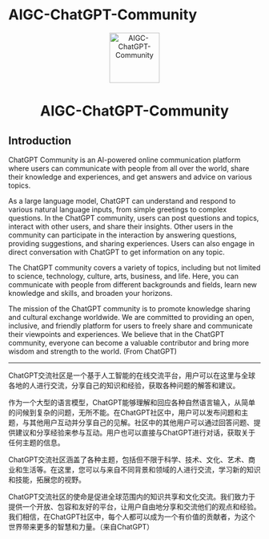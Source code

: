 # AIGC-ChatGPT-Community

<p align="center">
<img src="https://avatars.githubusercontent.com/u/55732213?v=4" alt="AIGC-ChatGPT-Community" width="100">
</p>
<h1 align="center">AIGC-ChatGPT-Community</h1>



## Introduction

ChatGPT Community is an AI-powered online communication platform where users can communicate with people from all over the world, share their knowledge and experiences, and get answers and advice on various topics.

As a large language model, ChatGPT can understand and respond to various natural language inputs, from simple greetings to complex questions. In the ChatGPT community, users can post questions and topics, interact with other users, and share their insights. Other users in the community can participate in the interaction by answering questions, providing suggestions, and sharing experiences. Users can also engage in direct conversation with ChatGPT to get information on any topic.

The ChatGPT community covers a variety of topics, including but not limited to science, technology, culture, arts, business, and life. Here, you can communicate with people from different backgrounds and fields, learn new knowledge and skills, and broaden your horizons.

The mission of the ChatGPT community is to promote knowledge sharing and cultural exchange worldwide. We are committed to providing an open, inclusive, and friendly platform for users to freely share and communicate their viewpoints and experiences. We believe that in the ChatGPT community, everyone can become a valuable contributor and bring more wisdom and strength to the world. (From ChatGPT)

---

ChatGPT交流社区是一个基于人工智能的在线交流平台，用户可以在这里与全球各地的人进行交流，分享自己的知识和经验，获取各种问题的解答和建议。

作为一个大型的语言模型，ChatGPT能够理解和回应各种自然语言输入，从简单的问候到复杂的问题，无所不能。在ChatGPT社区中，用户可以发布问题和主题，与其他用户互动并分享自己的见解。社区中的其他用户可以通过回答问题、提供建议和分享经验来参与互动。用户也可以直接与ChatGPT进行对话，获取关于任何主题的信息。

ChatGPT交流社区涵盖了各种主题，包括但不限于科学、技术、文化、艺术、商业和生活等。在这里，您可以与来自不同背景和领域的人进行交流，学习新的知识和技能，拓展您的视野。

ChatGPT交流社区的使命是促进全球范围内的知识共享和文化交流。我们致力于提供一个开放、包容和友好的平台，让用户自由地分享和交流他们的观点和经验。我们相信，在ChatGPT社区中，每个人都可以成为一个有价值的贡献者，为这个世界带来更多的智慧和力量。（来自ChatGPT）




